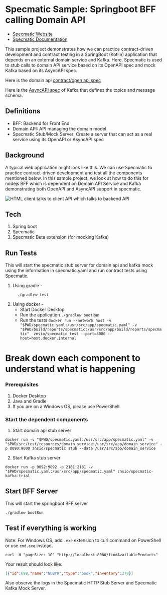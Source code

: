 # Specmatic Sample: Springboot BFF calling Domain API

* [Specmatic Website](https://specmatic.io)
* [Specmatic Documentation](https://specmatic.io/documentation.html)

This sample project demonstrates how we can practice contract-driven development and contract testing in a SpringBoot (Kotlin) application that depends on an external domain service and Kafka. Here, Specmatic is used to stub calls to domain API service based on its OpenAPI spec and mock Kafka based on its AsyncAPI spec.

Here is the domain api [contract/open api spec](https://github.com/znsio/specmatic-order-contracts/blob/main/io/specmatic/examples/store/openapi/api_order_v3.yaml)

Here is the [AsyncAPI spec](https://github.com/znsio/specmatic-order-contracts/blob/main/io/specmatic/examples/store/asyncapi/kafka.yaml) of Kafka that defines the topics and message schema.

## Definitions
* BFF: Backend for Front End
* Domain API: API managing the domain model
* Specmatic Stub/Mock Server: Create a server that can act as a real service using its OpenAPI or AsyncAPI spec

## Background
A typical web application might look like this. We can use Specmatic to practice contract-driven development and test all the components mentioned below. In this sample project, we look at how to do this for nodejs BFF which is dependent on Domain API Service and Kafka demonstrating both OpenAPI and AsyncAPI support in specmatic.

![HTML client talks to client API which talks to backend API](assets/specmatic-order-bff-architecture.gif)

## Tech
1. Spring boot
2. Specmatic
3. Specmatic Beta extension (for mocking Kafka)

## Run Tests

This will start the specmatic stub server for domain api and kafka mock using the information in specmatic.yaml and run contract tests using Specmatic.
1. Using gradle -
   ```shell
     ./gradlew test
   ```
2. Using docker -
   - Start Docker Desktop
   - Run the application `./gradlew bootRun`
   - Run the tests `docker run --network host -v "$PWD/specmatic.yaml:/usr/src/app/specmatic.yaml" -v "$PWD/build/reports/specmatic:/usr/src/app/build/reports/specmatic"  znsio/specmatic test --port=8080 --host=host.docker.internal`

# Break down each component to understand what is happening

### Prerequisites

1. Docker Desktop
2. Java and Gradle
3. If you are on a Windows OS, please use PowerShell.
 
### Start the dependent components

1. Start domain api stub server

```shell
docker run -v "$PWD/specmatic.yaml:/usr/src/app/specmatic.yaml" -v "$PWD/src/test/resources/domain_service:/usr/src/app/domain_service" -p 8090:9000 znsio/specmatic stub --data /usr/src/app/domain_service
```

2. Start Kafka stub server

```shell
docker run -p 9092:9092 -p 2181:2181 -v "$PWD/specmatic.yaml:/usr/src/app/specmatic.yaml" znsio/specmatic-kafka-trial
```

## Start BFF Server
This will start the springboot BFF server
```shell
./gradlew bootRun
```

## Test if everything is working

Note: For Windows OS, add `.exe` extension to curl command on PowerShell or use `cmd.exe` instead.

```shell
curl -H "pageSize: 10" "http://localhost:8080/findAvailableProducts"
```

Your result should look like:
```json
[{"id":698,"name":"NUBYR","type":"book","inventory":278}]
```

Also observe the logs in the Specmatic HTTP Stub Server and Specmatic Kafka Mock Server.
